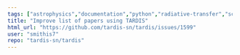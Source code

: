 ```yaml
---
tags: ["astrophysics","documentation","python","radiative-transfer","science","supernova"]
title: "Improve list of papers using TARDIS"
html_url: "https://github.com/tardis-sn/tardis/issues/1599"
user: "smithis7"
repo: "tardis-sn/tardis"
---
```


